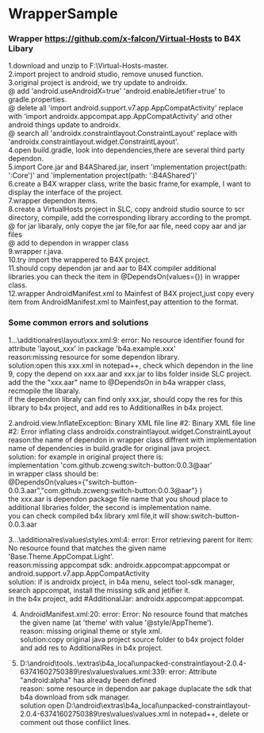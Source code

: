 # WrapperSample 

### Wrapper https://github.com/x-falcon/Virtual-Hosts to B4X Libary  

1.download and unzip to F:\Virtual-Hosts-master.  
2.import project to android studio, remove unused function.  
3.original project is android, we try update to androidx.  
   @ add 'android.useAndroidX=true'  'android.enableJetifier=true' to gradle.properties.  
   @ delete all 'import android.support.v7.app.AppCompatActivity' replace with 'import androidx.appcompat.app.AppCompatActivity'  and other android things update to androidx.  
   @ search all 'androidx.constraintlayout.ConstraintLayout' replace with 'androidx.constraintlayout.widget.ConstraintLayout'.  
4.open build.gradle, look into dependencies,there are several third party dependon.  
5.import Core.jar and B4AShared.jar, insert 'implementation project(path: ':Core')'  and  'implementation project(path: ':B4AShared')'  
6.create a B4X wrapper class, write the basic frame,for example, I want to display the interface of the project.  
7.wrapper dependon items.  
8.create a VirtualHosts project in SLC, copy android studio source to scr directory, compile, add the corresponding library according to the prompt.  
  @ for jar libaraly, only copye the jar file,for aar file, need copy aar and jar files  
  @ add to dependon in wrapper class  
9.wrapper r.java.   
10.try import the wrappered to B4X project.  
11.should copy dependon jar and aar to B4X compiler additional libraries.you can theck the item in @DependsOn(values={}) in wrapper class.      
12.wrapper AndroidManifest.xml to Mainfest of B4X project,just copy every item from AndroidManifest.xml to Mainfest,pay attention to the format.  


### Some common errors and solutions  
1...\additionalres\layout\xxx.xml:9: error: No resource identifier found for attribute 'layout_xxx' in package 'b4a.example.xxx'  
reason:missing resource for some dependon library.  
solution:open this xxx.xml in notepad++, check which dependon in the line 9, copy the depend on xxx.aar and xxx.jar to libs folder inside SLC project.  
add the the "xxx.aar" name to @DependsOn in b4a wrapper class, recmopile the libaraly.  
if the dependon libraly can find only xxx.jar, should copy the res for this library to b4x project, and add res to AdditionalRes in b4x project.  

2.android.view.InflateException: Binary XML file line #2: Binary XML file line #2: Error inflating class androidx.constraintlayout.widget.ConstraintLayout  
reason:the name of dependon in wrapper class diffrent with implementation name of dependencies in build.gradle for original java project.  
solution: for example in original project there is:  
implementation 'com.github.zcweng:switch-button:0.0.3@aar'  
in wrapper class should be:  
@DependsOn(values={"switch-button-0.0.3.aar","com.github.zcweng:switch-button:0.0.3@aar"} )  
the xxx.aar is dependon package file name that you shoud place to additional libraries folder, the second is implementation name.  
you can check compiled b4x library xml file,it will show:<dependsOn>switch-button-0.0.3.aar</dependsOn>  

3...\additionalres\values\styles.xml:4: error: Error retrieving parent for item: No resource found that matches the given name 'Base.Theme.AppCompat.Light'.  
reason:missing appcompat sdk: androidx.appcompat:appcompat or android.support.v7.app.AppCompatActivity  
solution: if is androidx project, in b4a menu, select tool-sdk manager, search appcompat, install the missing sdk and jetifier it.  
in the b4x project, add #AdditionalJar: androidx.appcompat:appcompat.     

4. AndroidManifest.xml:20: error: Error: No resource found that matches the given name (at 'theme' with value '@style/AppTheme').  
reason: missing original theme or style xml.  
solution:copy original java project source folder to b4x project folder and add res to AdditionalRes in b4x project.    

5. D:\android\tools\..\extras\b4a_local\unpacked-constraintlayout-2.0.4-63741602750389\res\values\values.xml:339: error: Attribute "android:alpha" has already been defined  
reason: some resource in dependon aar pakage duplacate the sdk that b4a download from sdk manager.  
solution open D:\android\extras\b4a_local\unpacked-constraintlayout-2.0.4-63741602750389\res\values\values.xml in notepad++, delete or comment out those confilict lines.  














